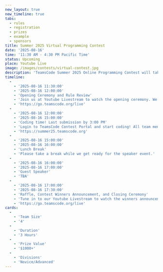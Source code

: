 ```yaml
---
new_layout: true
new_timeline: true
tabs:
  - rules
  - registration
  - prizes
  - example
  - sponsors
title: Summer 2025 Virtual Programming Contest
date: '2025-08-16'
time: '11:30 AM - 4:30 PM Pacific Time'
status: Upcoming 
place: Youtube Live
image: /images/contests/virtual-contest.jpg
description: 'TeamsCode Summer 2025 Online Programming Contest will take place on Saturday, August 16th, from 11:15 AM to 5:30 PM (Pacific Time) through a Youtube livestream! Computer science students are welcomed to join this competitive programming experience! Teams of up to 4 students will spend 3 hours solving interesting algorithmic problems. There will be two divisions: Novice and Advanced. Prizes will be given out, including placement awards, raffle prizes, and more! Only pre-college participants are eligible for prizes.'
timeline:
  -
    - '2025-08-16 11:30:00'
    - '2025-08-16 12:00:00'
    - 'Opening Ceremony and Rule Review'
    - 'Join us at Youtube Livestream to watch the opening ceremony. We will also be going over the rules of the contest.'
    - 'https://go.teamscode.org/live'
  -
    - '2025-08-16 12:00:00'
    - '2025-08-16 15:00:00'
    - 'Coding time! Last submission by 3:00 PM'
    - 'Login to TeamsCode Contest Portal and start coding! All team members can submit solutions and get instant feedbacks until 3:00 PM.'
    - 'https://summer25.teamscode.org'
  -
    - '2025-08-16 15:00:00'
    - '2025-08-16 16:00:00'
    - 'Lunch Break'
    - 'Please take a break while we get ready for the speaker event.'
  -
    - '2025-08-16 16:00:00'
    - '2025-08-16 17:00:00'
    - 'Guest Speaker'
    - 'TBA'
  -
    - '2025-08-16 17:00:00'
    - '2025-08-16 17:30:00'
    - 'Raffle, Contest Winners Announcement, and Closing Ceremony'
    - 'Tune in to our Youtube Livestream to watch the winners announcement, raffle, and our final closing ceremony.'
    - 'https://go.teamscode.org/live'
cards:
  -
    - 'Team Size'
    - '4'
  -
    - 'Duration'
    - '3 Hours'
  -
    - 'Prize Value'
    - '$1000+'
  -
    - 'Divisions'
    - 'Novice/Advanced'
---
```


